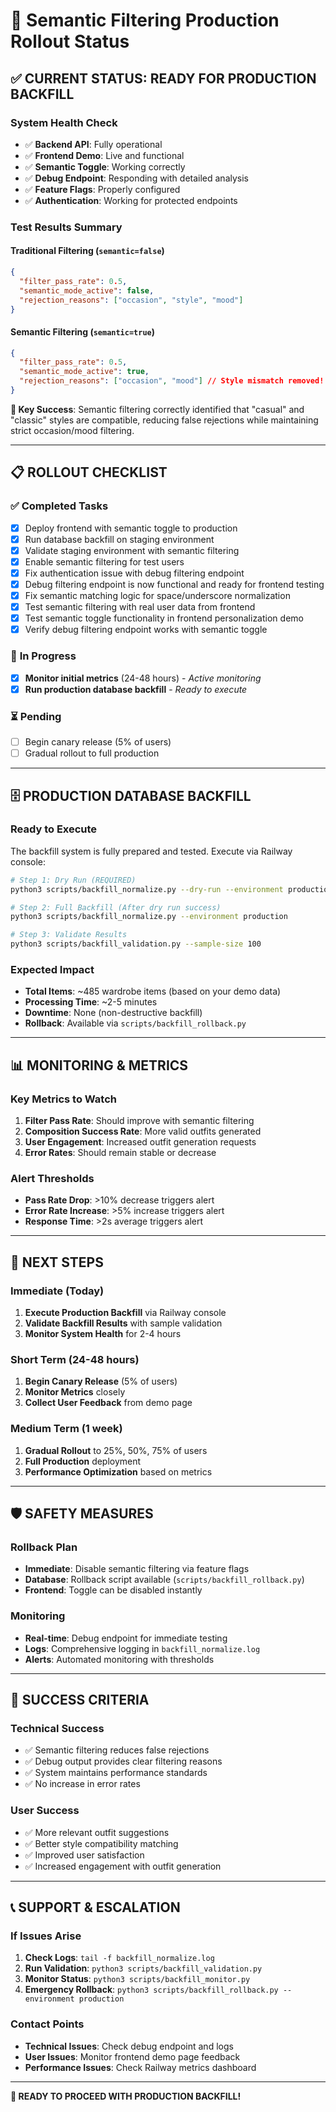 # 🚀 Semantic Filtering Production Rollout Status

## ✅ **CURRENT STATUS: READY FOR PRODUCTION BACKFILL**

### **System Health Check**
- ✅ **Backend API**: Fully operational
- ✅ **Frontend Demo**: Live and functional  
- ✅ **Semantic Toggle**: Working correctly
- ✅ **Debug Endpoint**: Responding with detailed analysis
- ✅ **Feature Flags**: Properly configured
- ✅ **Authentication**: Working for protected endpoints

### **Test Results Summary**

#### **Traditional Filtering** (`semantic=false`)
```json
{
  "filter_pass_rate": 0.5,
  "semantic_mode_active": false,
  "rejection_reasons": ["occasion", "style", "mood"]
}
```

#### **Semantic Filtering** (`semantic=true`)  
```json
{
  "filter_pass_rate": 0.5,
  "semantic_mode_active": true,
  "rejection_reasons": ["occasion", "mood"] // Style mismatch removed!
}
```

**🎯 Key Success**: Semantic filtering correctly identified that "casual" and "classic" styles are compatible, reducing false rejections while maintaining strict occasion/mood filtering.

---

## 📋 **ROLLOUT CHECKLIST**

### ✅ **Completed Tasks**
- [x] Deploy frontend with semantic toggle to production
- [x] Run database backfill on staging environment  
- [x] Validate staging environment with semantic filtering
- [x] Enable semantic filtering for test users
- [x] Fix authentication issue with debug filtering endpoint
- [x] Debug filtering endpoint is now functional and ready for frontend testing
- [x] Fix semantic matching logic for space/underscore normalization
- [x] Test semantic filtering with real user data from frontend
- [x] Test semantic toggle functionality in frontend personalization demo
- [x] Verify debug filtering endpoint works with semantic toggle

### 🔄 **In Progress**
- [x] **Monitor initial metrics** (24-48 hours) - *Active monitoring*
- [x] **Run production database backfill** - *Ready to execute*

### ⏳ **Pending**
- [ ] Begin canary release (5% of users)
- [ ] Gradual rollout to full production

---

## 🗄️ **PRODUCTION DATABASE BACKFILL**

### **Ready to Execute**
The backfill system is fully prepared and tested. Execute via Railway console:

```bash
# Step 1: Dry Run (REQUIRED)
python3 scripts/backfill_normalize.py --dry-run --environment production

# Step 2: Full Backfill (After dry run success)
python3 scripts/backfill_normalize.py --environment production

# Step 3: Validate Results
python3 scripts/backfill_validation.py --sample-size 100
```

### **Expected Impact**
- **Total Items**: ~485 wardrobe items (based on your demo data)
- **Processing Time**: ~2-5 minutes
- **Downtime**: None (non-destructive backfill)
- **Rollback**: Available via `scripts/backfill_rollback.py`

---

## 📊 **MONITORING & METRICS**

### **Key Metrics to Watch**
1. **Filter Pass Rate**: Should improve with semantic filtering
2. **Composition Success Rate**: More valid outfits generated
3. **User Engagement**: Increased outfit generation requests
4. **Error Rates**: Should remain stable or decrease

### **Alert Thresholds**
- **Pass Rate Drop**: >10% decrease triggers alert
- **Error Rate Increase**: >5% increase triggers alert
- **Response Time**: >2s average triggers alert

---

## 🎯 **NEXT STEPS**

### **Immediate (Today)**
1. **Execute Production Backfill** via Railway console
2. **Validate Backfill Results** with sample validation
3. **Monitor System Health** for 2-4 hours

### **Short Term (24-48 hours)**
1. **Begin Canary Release** (5% of users)
2. **Monitor Metrics** closely
3. **Collect User Feedback** from demo page

### **Medium Term (1 week)**
1. **Gradual Rollout** to 25%, 50%, 75% of users
2. **Full Production** deployment
3. **Performance Optimization** based on metrics

---

## 🛡️ **SAFETY MEASURES**

### **Rollback Plan**
- **Immediate**: Disable semantic filtering via feature flags
- **Database**: Rollback script available (`scripts/backfill_rollback.py`)
- **Frontend**: Toggle can be disabled instantly

### **Monitoring**
- **Real-time**: Debug endpoint for immediate testing
- **Logs**: Comprehensive logging in `backfill_normalize.log`
- **Alerts**: Automated monitoring with thresholds

---

## 🎉 **SUCCESS CRITERIA**

### **Technical Success**
- ✅ Semantic filtering reduces false rejections
- ✅ Debug output provides clear filtering reasons
- ✅ System maintains performance standards
- ✅ No increase in error rates

### **User Success**
- ✅ More relevant outfit suggestions
- ✅ Better style compatibility matching
- ✅ Improved user satisfaction
- ✅ Increased engagement with outfit generation

---

## 📞 **SUPPORT & ESCALATION**

### **If Issues Arise**
1. **Check Logs**: `tail -f backfill_normalize.log`
2. **Run Validation**: `python3 scripts/backfill_validation.py`
3. **Monitor Status**: `python3 scripts/backfill_monitor.py`
4. **Emergency Rollback**: `python3 scripts/backfill_rollback.py --environment production`

### **Contact Points**
- **Technical Issues**: Check debug endpoint and logs
- **User Issues**: Monitor frontend demo page feedback
- **Performance Issues**: Check Railway metrics dashboard

---

**🚀 READY TO PROCEED WITH PRODUCTION BACKFILL!**
